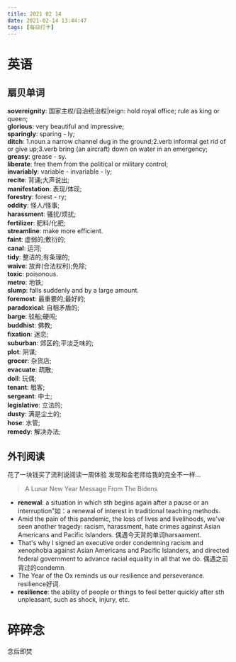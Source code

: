 ```yaml
---
title: 2021 02 14 
date: 2021-02-14 13:44:47
tags: [每日打卡]
---
```

# 英语
## 扇贝单词
**sovereignity**: 国家主权/自治统治权|reign: hold royal office; rule as king or queen;<br>
**glorious**: very beautiful and impressive;<br>
**sparingly**: sparing - ly;<br>
**ditch**: 1.noun a narrow channel dug in the ground;2.verb informal get rid of or give up;3.verb bring (an aircraft) down on water in an emergency;<br>
**greasy**: grease - sy.<br>
**liberate**: free them from the political or military control;<br>
**invariably**: variable - invariable - ly;<br>
**recite**: 背诵;大声说出;<br>
**manifestation**: 表现/体现;<br>
**forestry**: forest - ry;<br>
**oddity**: 怪人/怪事;<br>
**harassment**: 骚扰/烦扰;<br>
**fertilizer**: 肥料/化肥;<br>
**streamline**: make more efficient.<br>
**faint**: 虚弱的;敷衍的;<br>
**canal**: 运河;<br>
**tidy**: 整洁的;有条理的;<br>
**waive**: 放弃(合法权利);免除;<br>
**toxic**: poisonous.<br>
**metro**: 地铁;<br>
**slump**: falls suddenly and by a large amount.<br>
**foremost**: 最重要的;最好的;<br>
**paradoxical**: 自相矛盾的;<br>
**barge**: 驳船;硬闯;<br>
**buddhist**: 佛教;<br>
**fixation**: 迷恋;<br>
**suburban**: 郊区的;平淡乏味的;<br>
**plot**: 阴谋;<br>
**grocer**: 杂货店;<br>
**evacuate**: 疏散;<br>
**doll**: 玩偶;<br>
**tenant**: 租客;<br>
**sergeant**: 中士;<br>
**legislative**: 立法的;<br>
**dusty**: 满是尘土的;<br>
**hose**: 水管;<br>
**remedy**: 解决办法;<br>
## 外刊阅读
花了一块钱买了流利说阅读一周体验 发现和金老师给我的完全不一样...<br>
>A Lunar New Year Message From The Bidens
- **renewal**: a situation in which sth begins again after a pause or an interruption”如：a renewal of interest in traditional teaching methods.
- Amid the pain of this pandemic, the loss of lives and livelihoods, we've seen another tragedy: racism, harassment, hate crimes against Asian Americans and Pacific Islanders. 偶遇今天背的单词harsaament.
- That's why I signed an executive order condemning racism and xenophobia against Asian Americans and Pacific Islanders, and directed federal government to advance racial equality in all that we do.  偶遇之前背过的condemn.
- The Year of the Ox reminds us our resilience and perseverance. resilience好词.
- **resilience**: the ability of people or things to feel better quickly after sth unpleasant, such as shock, injury, etc.
# 碎碎念
念后即焚
